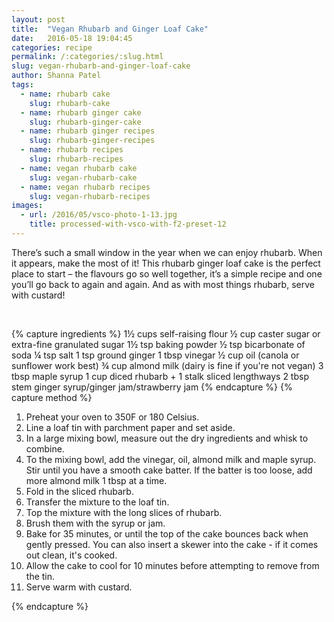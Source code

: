 ```yaml
---
layout: post
title:  "Vegan Rhubarb and Ginger Loaf Cake"
date:   2016-05-18 19:04:45
categories: recipe
permalink: /:categories/:slug.html
slug: vegan-rhubarb-and-ginger-loaf-cake
author: Shanna Patel
tags: 
  - name: rhubarb cake
    slug: rhubarb-cake
  - name: rhubarb ginger cake
    slug: rhubarb-ginger-cake
  - name: rhubarb ginger recipes
    slug: rhubarb-ginger-recipes
  - name: rhubarb recipes
    slug: rhubarb-recipes
  - name: vegan rhubarb cake
    slug: vegan-rhubarb-cake
  - name: vegan rhubarb recipes
    slug: vegan-rhubarb-recipes
images: 
  - url: /2016/05/vsco-photo-1-13.jpg
    title: processed-with-vsco-with-f2-preset-12
---
```

<p>There’s such a small window in the year when we can enjoy rhubarb. When it appears, make the most of it! This rhubarb ginger loaf cake is the perfect place to start – the flavours go so well together, it’s a simple recipe and one you’ll go back to again and again. And as with most things rhubarb, serve with custard!</p>
<p> </p>
{% capture ingredients %}
1½ cups self-raising flour
½ cup caster sugar or extra-fine granulated sugar
1½ tsp baking powder
½ tsp bicarbonate of soda
¼ tsp salt
1 tsp ground ginger
1 tbsp vinegar
½ cup oil (canola or sunflower work best)
¾ cup almond milk (dairy is fine if you're not vegan)
3 tbsp maple syrup
1 cup diced rhubarb + 1 stalk sliced lengthways 
2 tbsp stem ginger syrup/ginger jam/strawberry jam
{% endcapture %}
{% capture method %}
<ol>
<li>Preheat your oven to 350F or 180 Celsius.</li>
<li>Line a loaf tin with parchment paper and set aside.</li>
<li>In a large mixing bowl, measure out the dry ingredients and whisk to combine.</li>
<li>To the mixing bowl, add the vinegar, oil, almond milk and maple syrup. Stir until you have a smooth cake batter. If the batter is too loose, add more almond milk 1 tbsp at a time.</li>
<li>Fold in the sliced rhubarb.</li>
<li>Transfer the mixture to the loaf tin.</li>
<li>Top the mixture with the long slices of rhubarb.</li>
<li>Brush them with the syrup or jam.</li>
<li>Bake for 35 minutes, or until the top of the cake bounces back when gently pressed. You can also insert a skewer into the cake - if it comes out clean, it's cooked.</li>
<li>Allow the cake to cool for 10 minutes before attempting to remove from the tin.</li>
<li>Serve warm with custard.</li>
</ol>
{% endcapture %}
